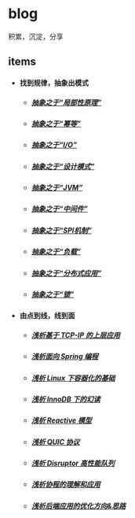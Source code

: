 # blog

积累，沉淀，分享

## items

- #### 找到规律，抽象出模式

   - ##### [抽象之于“局部性原理”](https://github.com/BBLLMYD/blog/blob/master/blogs/%E6%8A%BD%E8%B1%A1%E4%B9%8B%E4%BA%8E%E2%80%9C%E5%B1%80%E9%83%A8%E6%80%A7%E5%8E%9F%E7%90%86%E2%80%9D.md)
   - ##### [抽象之于“幂等”](https://github.com/BBLLMYD/blog/blob/master/blogs/%E6%8A%BD%E8%B1%A1%E4%B9%8B%E4%BA%8E%E2%80%9C%E5%B9%82%E7%AD%89%E2%80%9D.md)
   - ##### [抽象之于“I/O”](https://github.com/BBLLMYD/blog/blob/master/blogs/%E6%8A%BD%E8%B1%A1%E4%B9%8B%E4%BA%8E%E2%80%9CIO%E2%80%9D.md)
   - ##### [抽象之于“设计模式”](https://github.com/BBLLMYD/blog/blob/master/blogs/%E6%8A%BD%E8%B1%A1%E4%B9%8B%E4%BA%8E%E2%80%9C%E8%AE%BE%E8%AE%A1%E6%A8%A1%E5%BC%8F%E2%80%9D.md)    
   - ##### [抽象之于“JVM”](https://github.com/BBLLMYD/blog/blob/master/blogs/%E6%8A%BD%E8%B1%A1%E4%B9%8B%E4%BA%8E%E2%80%9CJVM%E2%80%9D.md)
   - ##### [抽象之于“中间件”](https://github.com/BBLLMYD/blog/blob/master/blogs/%E6%8A%BD%E8%B1%A1%E4%B9%8B%E4%BA%8E%E2%80%9C%E4%B8%AD%E9%97%B4%E4%BB%B6%E2%80%9D.md)
   - ##### [抽象之于“SPI机制”](https://github.com/BBLLMYD/blog/blob/master/blogs/%E6%8A%BD%E8%B1%A1%E4%B9%8B%E4%BA%8E%E2%80%9CSPI%E6%9C%BA%E5%88%B6%E2%80%9D.md)
   - ##### [抽象之于“负载”](https://github.com/BBLLMYD/blog/blob/master/blogs/%E6%8A%BD%E8%B1%A1%E4%B9%8B%E4%BA%8E%E2%80%9C%E8%B4%9F%E8%BD%BD%E2%80%9D.md)
   - ##### [抽象之于“分布式应用”](https://github.com/BBLLMYD/blog/blob/master/blogs/%E6%8A%BD%E8%B1%A1%E4%B9%8B%E4%BA%8E%E2%80%9C%E5%88%86%E5%B8%83%E5%BC%8F%E5%BA%94%E7%94%A8%E2%80%9D.md)
   - ##### [抽象之于“锁”](https://github.com/BBLLMYD/blog/blob/master/blogs/%E6%8A%BD%E8%B1%A1%E4%B9%8B%E4%BA%8E%E2%80%9C%E9%94%81%E2%80%9D.md)
   
- #### 由点到线，线到面

   - ##### [浅析基于 TCP-IP 的上层应用](https://github.com/BBLLMYD/blog/blob/master/blogs/%E5%85%B3%E4%BA%8E%E5%9F%BA%E4%BA%8ETCP-IP%E7%9A%84%E4%B8%8A%E5%B1%82%E5%BA%94%E7%94%A8.md)
   - ##### [浅析面向 Spring 编程](https://github.com/BBLLMYD/blog/blob/master/blogs/%E5%85%B3%E4%BA%8E%E9%9D%A2%E5%90%91Spring%E7%BC%96%E7%A8%8B.md)
   - ##### [浅析 Linux 下容器化的基础](https://github.com/BBLLMYD/blog/blob/master/blogs/%E6%B5%85%E6%9E%90Linux%E4%B8%8B%E5%AE%B9%E5%99%A8%E5%8C%96%E7%9A%84%E5%AE%9E%E7%8E%B0%E5%9F%BA%E7%A1%80.md)
   - ##### [浅析 InnoDB 下的幻读](https://github.com/BBLLMYD/blog/blob/master/blogs/%E6%B5%85%E6%9E%90InnoDB%E4%B8%8B%E7%9A%84%E5%B9%BB%E8%AF%BB.md)
   - ##### [浅析 Reactive 模型](https://github.com/BBLLMYD/blog/blob/master/blogs/%E6%B5%85%E6%9E%90Reactive%E6%A8%A1%E5%9E%8B.md)
   - ##### [浅析 QUIC 协议](https://github.com/BBLLMYD/blog/blob/master/blogs/%E6%B5%85%E6%9E%90QUIC%E5%8D%8F%E8%AE%AE.md)
   - ##### [浅析 Disruptor 高性能队列](https://github.com/BBLLMYD/blog/blob/master/blogs/%E6%B5%85%E6%9E%90%E9%AB%98%E6%80%A7%E8%83%BD%E9%98%9F%E5%88%97Disruptor.md)
   - ##### [浅析协程的理解和应用](https://github.com/BBLLMYD/blog/blob/master/blogs/%E5%85%B3%E4%BA%8E%E5%8D%8F%E7%A8%8B%E7%9A%84%E7%90%86%E8%A7%A3%E5%92%8C%E5%BA%94%E7%94%A8.md)
   - ##### [浅析后端应用的优化方向&思路](https://github.com/BBLLMYD/blog/blob/master/blogs/%E5%85%B3%E4%BA%8E%E5%90%8E%E7%AB%AF%E5%BA%94%E7%94%A8%E7%9A%84%E4%BC%98%E5%8C%96%E6%96%B9%E5%90%91%26%E6%80%9D%E8%B7%AF.md)

